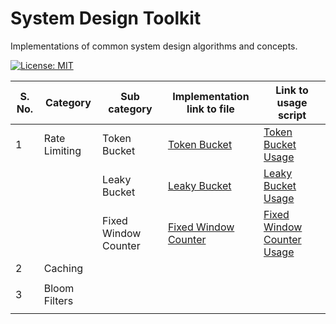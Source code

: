 # System Design Toolkit

Implementations of common system design algorithms and concepts.

[![License: MIT](https://img.shields.io/badge/License-MIT-yellow.svg)](https://github.com/anirudhology/system-design-toolkit/blob/main/LICENSE)

| S. No. | Category      | Sub category         | Implementation link to file                                       | Link to usage script                                                                  |
|--------|---------------|----------------------|-------------------------------------------------------------------|---------------------------------------------------------------------------------------|
| 1      | Rate Limiting | Token Bucket         | [Token Bucket](src/rate_limiting/token_bucket.py)                 | [Token Bucket Usage](usage/rate_limiting_usage/token_bucket_usage.py)                 |
|        |               | Leaky Bucket         | [Leaky Bucket](src/rate_limiting/leaky_bucket.py)                 | [Leaky Bucket Usage](usage/rate_limiting_usage/leaky_bucket_usage.py)                 |
|        |               | Fixed Window Counter | [Fixed Window Counter](src/rate_limiting/fixed_window_counter.py) | [Fixed Window Counter Usage](usage/rate_limiting_usage/fixed_window_counter_usage.py) |
| 2      | Caching       |                      |                                                                   |                                                                                       |
|        |               |                      |                                                                   |                                                                                       |
| 3      | Bloom Filters |                      |                                                                   |                                                                                       |
|        |               |                      |                                                                   |                                                                                       |
